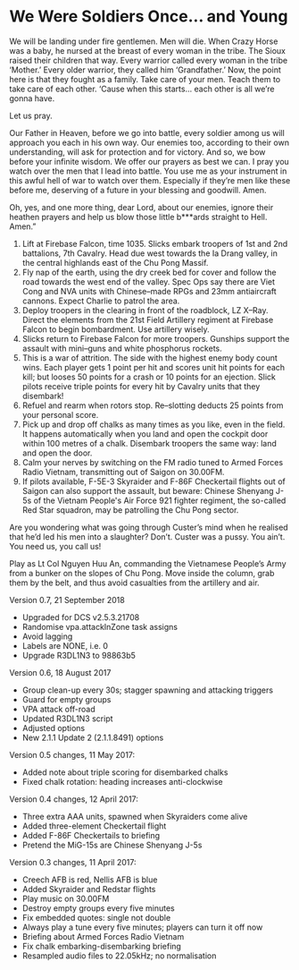 # We Were Soldiers Once... and Young

We will be landing under fire gentlemen. Men will die. When Crazy Horse was a baby, he nursed at the breast of every woman in the tribe. The Sioux raised their children that way. Every warrior called every woman in the tribe ‘Mother.’ Every older warrior, they called him ‘Grandfather.’ Now, the point here is that they fought as a family. Take care of your men. Teach them to take care of each other. ‘Cause when this starts… each other is all we’re gonna have.

Let us pray.

Our Father in Heaven, before we go into battle, every soldier among us will approach you each in his own way. Our enemies too, according to their own understanding, will ask for protection and for victory. And so, we bow before your infinite wisdom. We offer our prayers as best we can. I pray you watch over the men that I lead into battle. You use me as your instrument in this awful hell of war to watch over them. Especially if they’re men like these before me, deserving of a future in your blessing and goodwill. Amen.

Oh, yes, and one more thing, dear Lord, about our enemies, ignore their heathen prayers and help us blow those little b***ards straight to Hell. Amen.”

1. Lift at Firebase Falcon, time 1035. Slicks embark troopers of 1st and 2nd battalions, 7th Cavalry. Head due west towards the Ia Drang valley, in the central highlands east of the Chu Pong Massif.
2. Fly nap of the earth, using the dry creek bed for cover and follow the road towards the west end of the valley. Spec Ops say there are Viet Cong and NVA units with Chinese–made RPGs and 23mm antiaircraft cannons. Expect Charlie to patrol the area.
3. Deploy troopers in the clearing in front of the roadblock, LZ X–Ray. Direct the elements from the 21st Field Artillery regiment at Firebase Falcon to begin bombardment. Use artillery wisely.
4. Slicks return to Firebase Falcon for more troopers. Gunships support the assault with mini–guns and white phosphorus rockets.
5. This is a war of attrition. The side with the highest enemy body count wins. Each player gets 1 point per hit and scores unit hit points for each kill; but looses 50 points for a crash or 10 points for an ejection. Slick pilots receive triple points for every hit by Cavalry units that they disembark!
6. Refuel and rearm when rotors stop. Re–slotting deducts 25 points from your personal score.
7. Pick up and drop off chalks as many times as you like, even in the field. It happens automatically when you land and open the cockpit door within 100 metres of  a chalk. Disembark troopers the same way: land and open the door.
8. Calm your nerves by switching on the FM radio tuned to Armed Forces Radio Vietnam, transmitting out of Saigon on 30.00FM.
9. If pilots available, F-5E-3 Skyraider and F-86F Checkertail flights out of Saigon can also support the assault, but beware: Chinese Shenyang J-5s of the Vietnam People's Air Force 921 fighter regiment, the so-called Red Star squadron, may be patrolling the Chu Pong sector.

Are you wondering what was going through Custer’s mind when he realised that he’d led his men into a slaughter? Don’t. Custer was a pussy. You ain’t. You need us, you call us!

Play as Lt Col Nguyen Huu An, commanding the Vietnamese People’s Army from a bunker on the slopes of Chu Pong. Move inside the column, grab them by the belt, and thus avoid casualties from the artillery and air.

Version 0.7, 21 September 2018
- Upgraded for DCS v2.5.3.21708
- Randomise vpa.attackInZone task assigns
- Avoid lagging
- Labels are NONE, i.e. 0
- Upgrade R3DL1N3 to 98863b5

Version 0.6, 18 August 2017
- Group clean-up every 30s; stagger spawning and attacking triggers
- Guard for empty groups
- VPA attack off-road
- Updated R3DL1N3 script
- Adjusted options
- New 2.1.1 Update 2 (2.1.1.8491) options

Version 0.5 changes, 11 May 2017:
- Added note about triple scoring for disembarked chalks
- Fixed chalk rotation: heading increases anti-clockwise

Version 0.4 changes, 12 April 2017:
- Three extra AAA units, spawned when Skyraiders come alive
- Added three-element Checkertail flight
- Added F-86F Checkertails to briefing
- Pretend the MiG-15s are Chinese Shenyang J-5s

Version 0.3 changes, 11 April 2017:
- Creech AFB is red, Nellis AFB is blue
- Added Skyraider and Redstar flights
- Play music on 30.00FM
- Destroy empty groups every five minutes
- Fix embedded quotes: single not double
- Always play a tune every five minutes; players can turn it off now
- Briefing about Armed Forces Radio Vietnam
- Fix chalk embarking-disembarking briefing
- Resampled audio files to 22.05kHz; no normalisation
